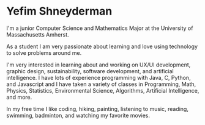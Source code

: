 # Yefim Shneyderman
I'm a junior Computer Science and Mathematics Major at the University of Massachusetts Amherst.

As a student I am very passionate about learning and love using technology to solve problems around me.

I'm very interested in learning about and working on UX/UI development, graphic design, sustainability, software development, and artificial intelligence.
I have lots of experience programming with Java, C, Python, and Javascript and I have taken a variety of classes in Programming, Math, Physics, Statistics, Environmental Science, Algorithms, Artificial Intelligence, and more.

In my free time I like coding, hiking, painting, listening to music, reading, swimming, badminton, and watching my favorite movies.
